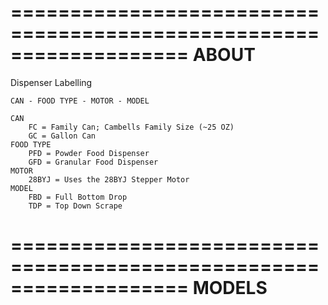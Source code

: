 ===================================================================
ABOUT
===================================================================
Dispenser Labelling

    CAN - FOOD TYPE - MOTOR - MODEL

    CAN
        FC = Family Can; Cambells Family Size (~25 OZ)
        GC = Gallon Can
    FOOD TYPE
        PFD = Powder Food Dispenser
        GFD = Granular Food Dispenser
    MOTOR
        28BYJ = Uses the 28BYJ Stepper Motor
    MODEL
        FBD = Full Bottom Drop
        TDP = Top Down Scrape


===================================================================
MODELS
===================================================================
